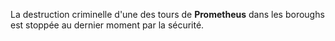 La destruction criminelle d'une des tours de **Prometheus** dans les boroughs est stoppée au dernier moment par la sécurité.
